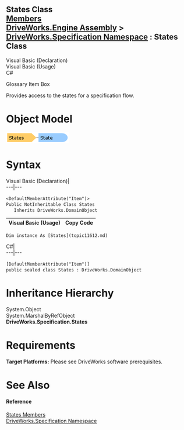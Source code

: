 States Class   
[Members](topic11613.md)   
[DriveWorks.Engine Assembly](topic2156.md) > [DriveWorks.Specification Namespace](topic10764.md) : States Class  
---  
  
Visual Basic (Declaration)    
Visual Basic (Usage)    
C# 

Glossary Item Box

Provides access to the states for a specification flow. 

# Object Model

![](dotnetdiagramimages/image594.png)

# Syntax

Visual Basic (Declaration)|   
---|---  
      
    
    <DefaultMemberAttribute("Item")>
    Public NotInheritable Class States 
       Inherits DriveWorks.DomainObject  
  
Visual Basic (Usage)| Copy Code  
---|---  
      
    
    Dim instance As [States](topic11612.md)  
  
C#|   
---|---  
      
    
    [DefaultMemberAttribute("Item")]
    public sealed class States : DriveWorks.DomainObject   
  
# Inheritance Hierarchy

System.Object  
System.MarshalByRefObject  
**DriveWorks.Specification.States**  


# Requirements

**Target Platforms:** Please see DriveWorks software prerequisites.

# See Also

#### Reference

[States Members](topic11613.md)   
[DriveWorks.Specification Namespace](topic10764.md)


